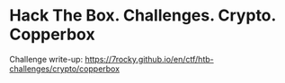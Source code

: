 # Hack The Box. Challenges. Crypto. Copperbox

Challenge write-up: https://7rocky.github.io/en/ctf/htb-challenges/crypto/copperbox
